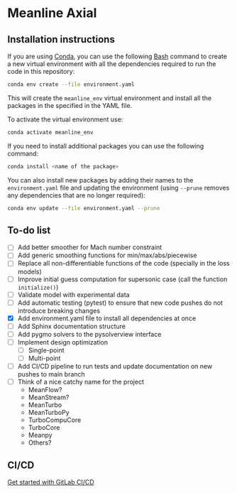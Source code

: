 # Meanline Axial

## Installation instructions

If you are using [Conda](https://docs.conda.io/projects/conda/en/latest/user-guide/install/windows.html), you can use the following [Bash](https://gitforwindows.org/) command to create a new virtual environment with all the dependencies required to run the code in this repository:
``` bash
conda env create --file environment.yaml
```
This will create the `meanline_env` virtual environment and install all the packages in the specified in the YAML file.

To activate the virtual environment use:
``` bash
conda activate meanline_env
```
If you need to install additional packages you can use the following command:
``` bash
conda install <name of the package>
```
You can also install new packages by adding their names to the `environment.yaml` file and updating the environment (using `--prune` removes any dependencies that are no longer required):
``` bash
conda env update --file environment.yaml --prune
```



## To-do list
- [ ] Add better smoother for Mach number constraint
- [ ] Add generic smoothing functions for min/max/abs/piecewise
- [ ] Replace all non-differentiable functions of the code (specially in the loss models)
- [ ] Improve initial guess computation for supersonic case (call the function `initialize()`)
- [ ] Validate model with experimental data
- [ ] Add automatic testing (pytest) to ensure that new code pushes do not introduce breaking changes
- [x] Add environment.yaml file to install all dependencies at once
- [ ] Add Sphinx documentation structure
- [ ] Add pygmo solvers to the pysolverview interface
- [ ] Implement design optimization
  - [ ] Single-point
  - [ ] Multi-point
- [ ] Add CI/CD pipeline to run tests and update documentation on new pushes to main branch
- [ ] Think of a nice catchy name for the project
  - MeanFlow?
  - MeanStream?
  - MeanTurbo
  - MeanTurboPy
  - TurboCompuCore
  - TurboCore
  - Meanpy
  - Others?



## CI/CD

[Get started with GitLab CI/CD](https://docs.gitlab.com/ee/ci/quick_start/index.html)

